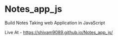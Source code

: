 # Notes_app_js
Build Notes Taking web Application in JavaScript

Live At - https://shivam9089.github.io/Notes_app_js/
